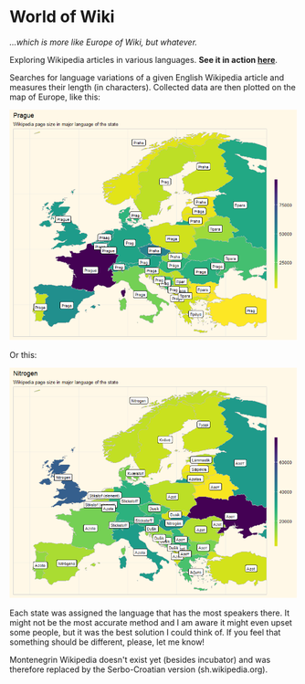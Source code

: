 # World of Wiki
*…which is more like Europe of Wiki, but whatever.*

Exploring Wikipedia articles in various languages. **See it in action [here](https://havranej.shinyapps.io/wiki/)**.

Searches for language variations of a given English Wikipedia article and measures their length (in characters). Collected data are then plotted on the map of Europe, like this:

![Prague example](https://raw.githubusercontent.com/havranej/world-of-wiki/master/plot-examples/Prague.png)

Or this:

![Nitrogen example](https://github.com/havranej/world-of-wiki/blob/master/plot-examples/nitrogen.png)

Each state was assigned the language that has the most speakers there. It might not be the most accurate method and I am aware it might even upset some people, but it was the best solution I could think of. If you feel that something should be different, please, let me know!

Montenegrin Wikipedia doesn't exist yet (besides incubator) and was therefore replaced by the Serbo-Croatian version (sh.wikipedia.org).
